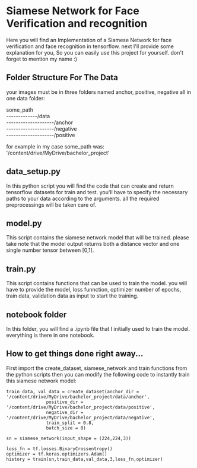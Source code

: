 # Siamese Network for Face Verification and recognition
Here you will find an Implementation of a Siamese Network for face verification and face recognition in tensorflow.
next I'll provide some explanation for you, So you can easily use this project for yourself.
don't forget to mention my name :)

## Folder Structure For The Data
your images must be in three folders named anchor, positive, negative all in one data folder:

                                                      
some_path<br>
-------------/data<br>
--------------------/anchor<br>
--------------------/negative<br>
--------------------/positive<br>

for example in my case some_path was: '/content/drive/MyDrive/bachelor_project'

## data_setup.py
In this python script you will find the code that can create and return tensorflow datasets for train and test. you'll have to
specify the necessary paths to your data according to the arguments. all the required preprocessings will be taken care of.

## model.py
This script contains the siamese network model that will be trained. please take note that the model output returns both
a distance vector and one single number tensor between [0,1].

## train.py
This script contains functions that can be used to train the model. you will have to provide the model, loss funnction, optimizer
number of epochs, train data, validation data as input to start the training.

## notebook folder
In this folder, you will find a .ipynb file that I initially used to train the model. everything is there in one notebook.

## How to get things done right away...
First import the create_dataset, siamese_network and train functions from the python scripts then
you can modify the following code to instantly train this siamese network model:

```
train_data, val_data = create_dataset(anchor_dir = '/content/drive/MyDrive/bachelor_project/data/anchor',
               positive_dir = '/content/drive/MyDrive/bachelor_project/data/positive',
               negative_dir = '/content/drive/MyDrive/bachelor_project/data/negative',
               train_split = 0.8,
               batch_size = 8)

sn = siamese_network(input_shape = (224,224,3))

loss_fn = tf.losses.BinaryCrossentropy()
optimizer = tf.keras.optimizers.Adam()
history = train(sn,train_data,val_data,3,loss_fn,optimizer)
```
                            
                            
